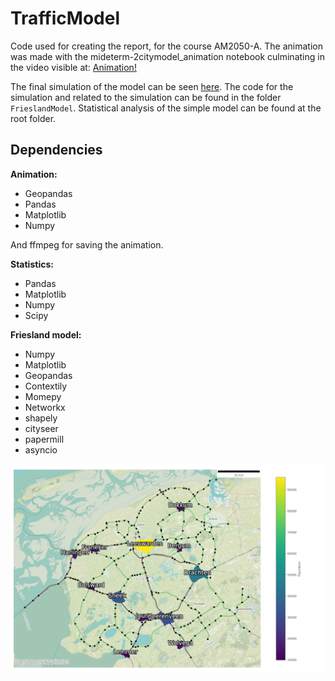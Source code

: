 # TrafficModel

Code used for creating the report, for the course AM2050-A.
The animation was made with the mideterm-2citymodel_animation notebook culminating in the video visible at:
<a href="https://www.youtube.com/watch?v=iXZuUA6Owq4">Animation!</a>

The final simulation of the model can be seen <a href="https://www.youtube.com/watch?v=fi5c7sI8fHE">here</a>.
The code for the simulation and related to the simulation can be found in the folder `FrieslandModel`.
Statistical analysis of the simple model can be found at the root folder.

## Dependencies

**Animation:**

* Geopandas
* Pandas
* Matplotlib
* Numpy

And ffmpeg for saving the animation.

**Statistics:**

* Pandas
* Matplotlib
* Numpy
* Scipy

**Friesland model:**

* Numpy
* Matplotlib
* Geopandas
* Contextily
* Momepy
* Networkx
* shapely
* cityseer
* papermill
* asyncio

![friesland](https://raw.githubusercontent.com/aveenthoven/TrafficModel/refs/heads/main/FrieslandModel/friesland_finalnetwork.png)


